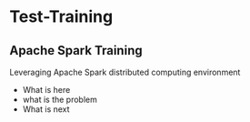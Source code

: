 # Test-Training
## Apache Spark Training
Leveraging Apache Spark distributed computing environment

- What is here
- what is the problem
- What is next
